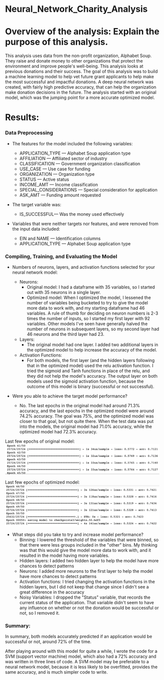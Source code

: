 # Neural_Network_Charity_Analysis

# Overview of the analysis: Explain the purpose of this analysis.
This analysis uses data from the non-profit organization, Alphabet Soup. They raise and donate money to other organizations that protect the environment and improve people's well-being. This analysis looks at previous donations and their success. The goal of this analysis was to build a machine learning model to help vet future grant applicants to help make the most successful and impactful donations. A deep neural network was created, with fairly high predictive accuracy, that can help the organization make donation decisions in the future. The analysis started with an original model, which was the jumping point for a more accurate optimized model. 

# Results:

### Data Preprocessing
- The features for the model included the following variables: 
    - APPLICATION_TYPE — Alphabet Soup application type
    - AFFILIATION — Affiliated sector of industry
    - CLASSIFICATION — Government organization classification
    - USE_CASE — Use case for funding
    - ORGANIZATION — Organization type
    - STATUS — Active status
    - INCOME_AMT — Income classification
    - SPECIAL_CONSIDERATIONS — Special consideration for application
    - ASK_AMT — Funding amount requested

- The target variable was:
    - IS_SUCCESSFUL— Was the money used effectively   

- Variables that were neither targets nor features, and were removed from the input data included:
    - EIN and NAME — Identification columns
    - APPLICATION_TYPE — Alphabet Soup application type

### Compiling, Training, and Evaluating the Model
- Numbers of neurons, layers, and activation functions selected for your neural network model:
    - Neurons: 
        - Original model: I had a dataframe with 35 variables, so I started out with 35 neurons in a single layer. 
        - Optimized model: When I optimized the model, I lessened the number of variables being bucketed to try to give the model more data to work with, and my starting dataframe had 46 variables. A rule of thumb for deciding on neuron numbers is 2-3 times the number of inputs, so I started my first layer with 92 variables. Other models I've seen have generally halved the number of neurons in subsequent layers, so my second layer had 46 neurons and the third layer had 23. 
    - Layers:
        - The original model had one layer. I added two additional layers in the optimized model to help increase the accuracy of the model. 
    - Activation Functions: 
        - For both models, the first layer (and the hidden layers following that in the optimized model) used the relu activation function. I tried the sigmoid and Tanh functions in place of the relu, and they did not help the model's accuracy. The output layer on both models used the sigmoid activation function, because the outcome of this model is binary (successful or not successful). 

- Were you able to achieve the target model performance?
    - No. The last epochs in the original model had around 71.3% accuracy, and the last epochs in the optimized model were around 74.2% accuracy. The goal was 75%, and the optimized model was closer to that goal, but not quite there. When the test data was put into the models, the original model had 71.0% accuracy, while the optimized model had 72.3% accuracy. 

Last few epochs of original model:
![original](https://github.com/emariecovey/Neural_Network_Charity_Analysis/blob/main/images/original_model.png)

Last few epochs of optimized model:
![optimized](https://github.com/emariecovey/Neural_Network_Charity_Analysis/blob/main/images/refactored_model.png)

- What steps did you take to try and increase model performance?
    - Binning: I lowered the threshold of the variables that were binned, so that there were less groups included in the "other" bins. My thinking was that this would give the model more data to work with, and it resulted in the model having more variables. 
    - Hidden layers: I added two hidden layer to help the model have more chances to detect patterns
    - Neurons: I added more neurons to the first layer to help the model have more chances to detect patterns
    - Activation functions: I tried changing the activation functions in the hidden layers, but I did not keep that change since I didn't see a great difference in the accuracy
    - Noisy Variables: I dropped the "Status" variable, that records the current status of the application. That variable didn't seem to have any influence on whether or not the donation would be successful or not, so I removed it. 

### Summary: 
In summary, both models accurately predicted if an application would be successful or not, around 72% of the time. 

After playing around with this model for quite a while, I wrote the code for a SVM (support vector machine) model, which also had a 72% accuracy and was written in three lines of code. A SVM model may be preferable to a neural network model, because it is less likely to be overfitted, provides the same accuracy, and is much simpler code to write. 


